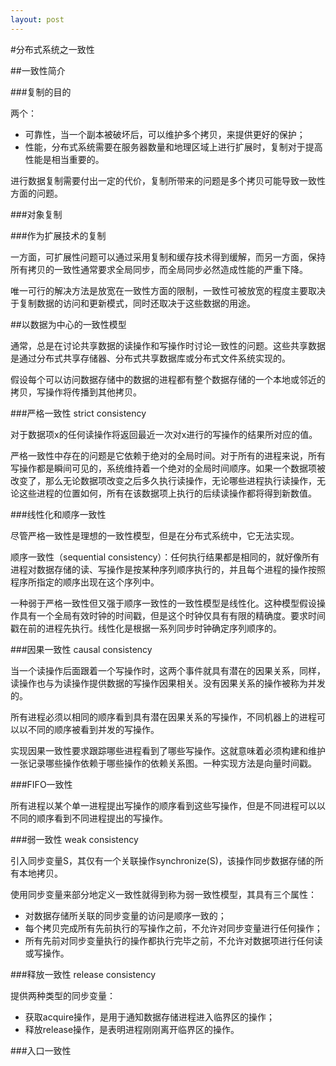 ```yaml
---
layout: post
---
```

#分布式系统之一致性

##一致性简介

###复制的目的

两个：

- 可靠性，当一个副本被破坏后，可以维护多个拷贝，来提供更好的保护；
- 性能，分布式系统需要在服务器数量和地理区域上进行扩展时，复制对于提高性能是相当重要的。

进行数据复制需要付出一定的代价，复制所带来的问题是多个拷贝可能导致一致性方面的问题。

###对象复制

###作为扩展技术的复制

一方面，可扩展性问题可以通过采用复制和缓存技术得到缓解，而另一方面，保持所有拷贝的一致性通常要求全局同步，而全局同步必然造成性能的严重下降。

唯一可行的解决方法是放宽在一致性方面的限制，一致性可被放宽的程度主要取决于复制数据的访问和更新模式，同时还取决于这些数据的用途。

##以数据为中心的一致性模型

通常，总是在讨论共享数据的读操作和写操作时讨论一致性的问题。这些共享数据是通过分布式共享存储器、分布式共享数据库或分布式文件系统实现的。

假设每个可以访问数据存储中的数据的进程都有整个数据存储的一个本地或邻近的拷贝，写操作将传播到其他拷贝。

###严格一致性 strict consistency

对于数据项x的任何读操作将返回最近一次对x进行的写操作的结果所对应的值。

严格一致性中存在的问题是它依赖于绝对的全局时间。对于所有的进程来说，所有写操作都是瞬间可见的，系统维持着一个绝对的全局时间顺序。如果一个数据项被改变了，那么无论数据项改变之后多久执行读操作，无论哪些进程执行读操作，无论这些进程的位置如何，所有在该数据项上执行的后续读操作都将得到新数值。

###线性化和顺序一致性

尽管严格一致性是理想的一致性模型，但是在分布式系统中，它无法实现。

顺序一致性（sequential consistency）：任何执行结果都是相同的，就好像所有进程对数据存储的读、写操作是按某种序列顺序执行的，并且每个进程的操作按照程序所指定的顺序出现在这个序列中。

一种弱于严格一致性但又强于顺序一致性的一致性模型是线性化。这种模型假设操作具有一个全局有效时钟的时间戳，但是这个时钟仅具有有限的精确度。要求时间戳在前的进程先执行。线性化是根据一系列同步时钟确定序列顺序的。

###因果一致性 causal consistency

当一个读操作后面跟着一个写操作时，这两个事件就具有潜在的因果关系，同样，读操作也与为读操作提供数据的写操作因果相关。没有因果关系的操作被称为并发的。

所有进程必须以相同的顺序看到具有潜在因果关系的写操作，不同机器上的进程可以以不同的顺序被看到并发的写操作。

实现因果一致性要求跟踪哪些进程看到了哪些写操作。这就意味着必须构建和维护一张记录哪些操作依赖于哪些操作的依赖关系图。一种实现方法是向量时间戳。

###FIFO一致性

所有进程以某个单一进程提出写操作的顺序看到这些写操作，但是不同进程可以以不同的顺序看到不同进程提出的写操作。

###弱一致性 weak consistency

引入同步变量S，其仅有一个关联操作synchronize(S)，该操作同步数据存储的所有本地拷贝。

使用同步变量来部分地定义一致性就得到称为弱一致性模型，其具有三个属性：

- 对数据存储所关联的同步变量的访问是顺序一致的；
- 每个拷贝完成所有先前执行的写操作之前，不允许对同步变量进行任何操作；
- 所有先前对同步变量执行的操作都执行完毕之前，不允许对数据项进行任何读或写操作。

###释放一致性 release consistency

提供两种类型的同步变量：

- 获取acquire操作，是用于通知数据存储进程进入临界区的操作；
- 释放release操作，是表明进程刚刚离开临界区的操作。

###入口一致性





